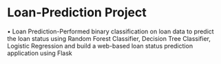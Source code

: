 # Loan-Prediction Project
•	Loan Prediction-Performed binary classification on loan data to predict the loan status using Random Forest Classifier, Decision Tree Classifier, Logistic Regression and build a web-based loan status prediction application using Flask
